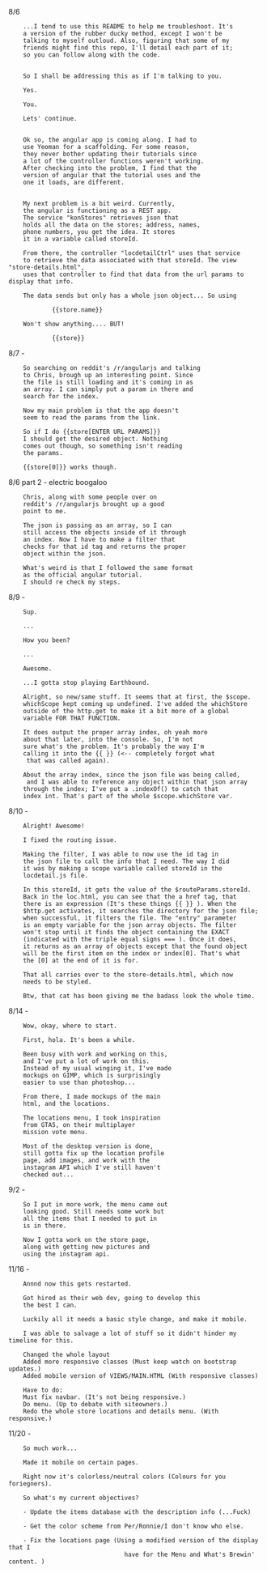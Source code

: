 8/6 	
		

		...I tend to use this README to help me troubleshoot. It's 
		a version of the rubber ducky method, except I won't be 
		talking to myself outloud. Also, figuring that some of my
		friends might find this repo, I'll detail each part of it;
		so you can follow along with the code. 


		So I shall be addressing this as if I'm talking to you. 

		Yes. 

		You. 

		Lets' continue. 


		Ok so, the angular app is coming along. I had to
		use Yeoman for a scaffolding. For some reason,
		they never bother updating their tutorials since 
		a lot of the controller functions weren't working. 
		After checking into the problem, I find that the 
		version of angular that the tutorial uses and the 
		one it loads, are different. 


		My next problem is a bit weird. Currently, 
		the angular is functioning as a REST app. 
		The service "konStores" retrieves json that 
		holds all the data on the stores; address, names,
		phone numbers, you get the idea. It stores 
		it in a variable called storeId.

		From there, the controller "locdetailCtrl" uses that service
		to retrieve the data associated with that storeId. The view "store-details.html", 
		uses that controller to find that data from the url params to display that info. 

		The data sends but only has a whole json object... So using

				{{store.name}} 

		Won't show anything.... BUT!

				{{store}}



8/7 - 

		So searching on reddit's /r/angularjs and talking 
		to Chris, brough up an interesting point. Since 
		the file is still loading and it's coming in as 
		an array. I can simply put a param in there and 
		search for the index. 

		Now my main problem is that the app doesn't 
		seem to read the params from the link. 

		So if I do {{store[ENTER URL PARAMS]}} 
		I should get the desired object. Nothing 
		comes out though, so something isn't reading 
		the params. 

		{{store[0]}} works though. 


8/6 part 2 - electric boogaloo

		Chris, along with some people over on 
		reddit's /r/angularjs brought up a good 
		point to me. 

		The json is passing as an array, so I can 
		still access the objects inside of it through
		an index. Now I have to make a filter that 
		checks for that id tag and returns the proper 
		object within the json.

		What's weird is that I followed the same format 
		as the official angular tutorial. 
		I should re check my steps. 



8/9 - 

		
		Sup.

		...

		How you been? 

		...

		Awesome. 

		...I gotta stop playing Earthbound.

		Alright, so new/same stuff. It seems that at first, the $scope.
		whichScope kept coming up undefined. I've added the whichStore
		outside of the http.get to make it a bit more of a global 
		variable FOR THAT FUNCTION. 

		It does output the proper array index, oh yeah more 
		about that later, into the console. So, I'm not 
		sure what's the problem. It's probably the way I'm 
		calling it into the {{ }} (<-- completely forgot what
		 that was called again).  

		About the array index, since the json file was being called,
		 and I was able to reference any object within that json array 
		through the index; I've put a .indexOf() to catch that 
		index int. That's part of the whole $scope.whichStore var. 


8/10 - 

		Alright! Awesome! 

		I fixed the routing issue. 

		Making the filter, I was able to now use the id tag in
		the json file to call the info that I need. The way I did
		it was by making a scope variable called storeId in the 
		locdetail.js file. 

		In this storeId, it gets the value of the $routeParams.storeId.
		Back in the loc.html, you can see that the a href tag, that 
		there is an expression (It's these things {{ }} ). When the
		$http.get activates, it searches the directory for the json file;
		when successful, it filters the file. The "entry" parameter
		is an empty variable for the json array objects. The filter
		won't stop until it finds the object containing the EXACT 
		(indicated with the triple equal signs === ). Once it does,
		it returns as an array of objects except that the found object
		will be the first item on the index or index[0]. That's what 
		the [0] at the end of it is for. 

		That all carries over to the store-details.html, which now 
		needs to be styled. 

		Btw, that cat has been giving me the badass look the whole time.


8/14 -

		Wow, okay, where to start.

		First, hola. It's been a while. 

		Been busy with work and working on this,
		and I've put a lot of work on this.
		Instead of my usual winging it, I've made
		mockups on GIMP, which is surprisingly 
		easier to use than photoshop...

		From there, I made mockups of the main
		html, and the locations.

		The locations menu, I took inspiration
		from GTA5, on their multiplayer
		mission vote menu. 

		Most of the desktop version is done,
		still gotta fix up the location profile
		page, add images, and work with the
		instagram API which I've still haven't
		checked out... 

9/2 - 

		So I put in more work, the menu came out
		looking good. Still needs some work but
		all the items that I needed to put in
		is in there. 

		Now I gotta work on the store page,
		along with getting new pictures and 
		using the instagram api. 



11/16 - 

		Annnd now this gets restarted. 

		Got hired as their web dev, going to develop this
		the best I can. 

		Luckily all it needs a basic style change, and make it mobile.

		I was able to salvage a lot of stuff so it didn't hinder my timeline for this. 

		Changed the whole layout
		Added more responsive classes (Must keep watch on bootstrap updates.)
		Added mobile version of VIEWS/MAIN.HTML (With responsive classes)

		Have to do:
		Must fix navbar. (It's not being responsive.)
		Do menu. (Up to debate with siteowners.)
		Redo the whole store locations and details menu. (With responsive.)


11/20 - 


		
		So much work...

		Made it mobile on certain pages. 

		Right now it's colorless/neutral colors (Colours for you foriegners).

		So what's my current objectives? 

		- Update the items database with the description info (...Fuck)

		- Get the color scheme from Per/Ronnie/I don't know who else.

		- Fix the locations page (Using a modified version of the display that I 
									have for the Menu and What's Brewin' content. )